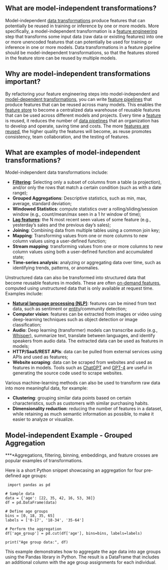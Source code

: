 **What are model-independent transformations?**
-----------------------------------------------

Model-independent [data transformations](https://www.hopsworks.ai/dictionary/data-transformation) produce features that can potentially be reused in training or inference by one or more models. More specifically, a model-independent transformation is a [feature engineering](https://www.hopsworks.ai/dictionary/feature-engineering) step that transforms some input data (raw data or existing features) into one or more unencoded features that can potentially be used for training or inference in one or more models. Data transformations in a feature pipeline should be model-independent transformations, so that the features stored in the feature store can be reused by multiple models.

**Why are model-independent transformations important?**
--------------------------------------------------------

By refactoring your feature engineering steps into model-independent and [model-dependent transformations](https://www.hopsworks.ai/dictionary/model-dependent-transformations), you can write [feature pipelines](https://www.hopsworks.ai/dictionary/feature-pipeline) that produce features that can be reused across many models. This enables the [feature store](https://www.hopsworks.ai/dictionary/feature-store) to become a centralized data warehouse of reusable features that can be used across different models and projects. Every time a [feature](https://www.hopsworks.ai/dictionary/feature) is reused, it reduces the number of [data pipelines](https://www.hopsworks.ai/dictionary/data-pipelines) that an organization has to develop and operate, saving time and costs. The more [features are reused](https://www.hopsworks.ai/dictionary/feature-reuse), the higher quality the features will become, as reuse promotes consistency, team collaboration, and the testing of features.

**What are examples of model-independent transformations?**
-----------------------------------------------------------

Model-independent data transformations include:

* [**Filtering**](https://www.hopsworks.ai/dictionary/filtering): Selecting only a subset of columns from a table (a projection), and/or only the rows that match a certain condition (such as with a date range);
* **Grouped Aggregations**: Descriptive statistics, such as min, max, average, standard deviation;
* **Windowed Statistics**: compute statistics over a rolling/sliding/session window (e.g., count/mean/max seen in a 1 hr window of time);
* [**Lag features**](https://www.hopsworks.ai/dictionary/lagged-features): the N most recent seen values of some feature (e.g., yesterday’s sales and the previous day’s sales);
* **Joining**: Combining data from multiple tables using a common join key;
* **Mapping**: Transforming values from one or more columns to new column values using a user-defined function;
* **Stream mapping**: transforming values from one or more columns to new column values using both a user-defined function and accumulated state;
* **Time-series analysis**: analyzing or aggregating data over time, such as identifying trends, patterns, or anomalies.

Unstructured data can also be transformed into structured data that become reusable features in models. These are often [on-demand features](https://www.hopsworks.ai/dictionary/on-demand-features), computed using unstructured data that is only available at request time. Examples include:

* [**Natural language processing (NLP)**](https://www.hopsworks.ai/dictionary/natural-language-processing-nlp): features can be mined from text data, such as sentiment or [entity](http://www.hopsworks.ai/dictionary/entity)/community detection;
* **Computer vision**: features can be extracted from images or video using deep-learning techniques such as object detection or image classification;
* **Audio**: Deep learning (transformer) models can transcribe audio (e.g., [Whisper](https://towardsdatascience.com/transcribe-audio-files-with-openais-whisper-e973ae348aa7)), summarize text, translate between languages, and identify speakers from audio data. The extracted data can be used as features in models;
* **HTTP/SaaS/REST APIs**: data can be pulled from external services using APIs and used as features;
* **Website scraping**: data can be scraped from websites and used as features in models. Tools such as [ChatGPT](https://openai.com/blog/chatgpt) and [GPT-4](https://openai.com/research/gpt-4) are useful in generating the source code used to scrape websites.

Various machine-learning methods can also be used to transform raw data into more meaningful data, for example:

* **Clustering**: grouping similar data points based on certain characteristics, such as customers with similar purchasing habits.
* **Dimensionality reduction**: reducing the number of features in a dataset, while retaining as much semantic information as possible, to make it easier to analyze or visualize.

**Model-independent Example - Grouped Aggregation**
---------------------------------------------------

**‍**Aggregations, filtering, binning, embeddings, and feature crosses are popular examples of transformations.

Here is a short Python snippet showcasing an aggregation for four pre-defined age groups:


```
 import pandas as pd

# Sample data
data = {'age': [22, 35, 42, 16, 53, 38]}
df = pd.DataFrame(data)

# Define age groups
bins = [0, 18, 35, 65]
labels = ['0-17', '18-34', '35-64']

# Perform the aggregation
df['age_group'] = pd.cut(df['age'], bins=bins, labels=labels)

print("Age group data:", df)

```
This example demonstrates how to aggregate the age data into age groups using the Pandas library in Python. The result is a DataFrame that includes an additional column with the age group assignments for each individual.

